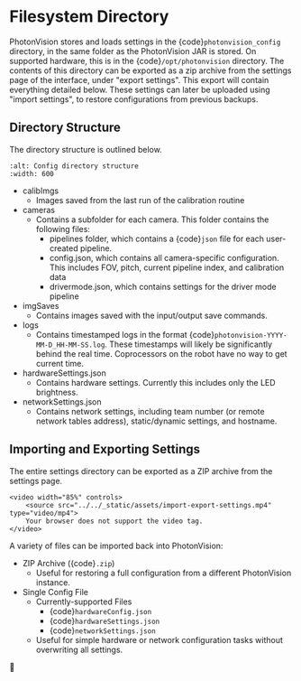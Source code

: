 # Filesystem Directory

PhotonVision stores and loads settings in the {code}`photonvision_config` directory, in the same folder as the PhotonVision JAR is stored. On supported hardware, this is in the {code}`/opt/photonvision` directory. The contents of this directory can be exported as a zip archive from the settings page of the interface, under "export settings". This export will contain everything detailed below. These settings can later be uploaded using "import settings", to restore configurations from previous backups.

## Directory Structure

The directory structure is outlined below.

```{image} images/configDir.png
:alt: Config directory structure
:width: 600
```

- calibImgs
  - Images saved from the last run of the calibration routine
- cameras
  - Contains a subfolder for each camera. This folder contains the following files:
    - pipelines folder, which contains a {code}`json` file for each user-created pipeline.
    - config.json, which contains all camera-specific configuration. This includes FOV, pitch, current pipeline index, and calibration data
    - drivermode.json, which contains settings for the driver mode pipeline
- imgSaves
  - Contains images saved with the input/output save commands.
- logs
  - Contains timestamped logs in the format {code}`photonvision-YYYY-MM-D_HH-MM-SS.log`. These timestamps will likely be significantly behind the real time. Coprocessors on the robot have no way to get current time.
- hardwareSettings.json
  - Contains hardware settings. Currently this includes only the LED brightness.
- networkSettings.json
  - Contains network settings, including team number (or remote network tables address), static/dynamic settings, and hostname.

## Importing and Exporting Settings

The entire settings directory can be exported as a ZIP archive from the settings page.

```{raw} html
<video width="85%" controls>
    <source src="../../_static/assets/import-export-settings.mp4" type="video/mp4">
    Your browser does not support the video tag.
</video>
```

A variety of files can be imported back into PhotonVision:

- ZIP Archive ({code}`.zip`)
  - Useful for restoring a full configuration from a different PhotonVision instance.
- Single Config File
  - Currently-supported Files
    - {code}`hardwareConfig.json`
    - {code}`hardwareSettings.json`
    - {code}`networkSettings.json`
  - Useful for simple hardware or network configuration tasks without overwriting all settings.



